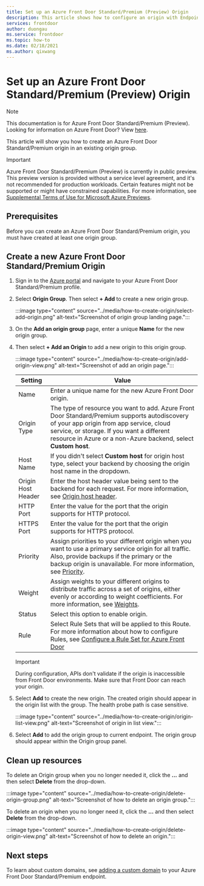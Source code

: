 ```yaml
---
title: Set up an Azure Front Door Standard/Premium (Preview) Origin
description: This article shows how to configure an origin with Endpoint Manager.
services: frontdoor
author: duongau
ms.service: frontdoor
ms.topic: how-to
ms.date: 02/18/2021
ms.author: qixwang 
---
```


# Set up an Azure Front Door Standard/Premium (Preview) Origin

> [!Note]
> This documentation is for Azure Front Door Standard/Premium (Preview). Looking for information on Azure Front Door? View [here](../front-door-overview.md).

This article will show you how to create an Azure Front Door Standard/Premium origin in an existing origin group. 

> [!IMPORTANT]
> Azure Front Door Standard/Premium (Preview) is currently in public preview.
> This preview version is provided without a service level agreement, and it's not recommended for production workloads. Certain features might not be supported or might have constrained capabilities.
> For more information, see [Supplemental Terms of Use for Microsoft Azure Previews](https://azure.microsoft.com/support/legal/preview-supplemental-terms/).

## Prerequisites

Before you can create an Azure Front Door Standard/Premium origin, you must have created at least one origin group.

## Create a new Azure Front Door Standard/Premium Origin

1. Sign in to the [Azure portal](https://portal.azure.com) and navigate to your Azure Front Door Standard/Premium profile.

1. Select **Origin Group**. Then select **+ Add** to create a new origin group.
   
    :::image type="content" source="../media/how-to-create-origin/select-add-origin.png" alt-text="Screenshot of origin group landing page.":::

1. On the **Add an origin group** page, enter a unique **Name** for the new origin group.

1. Then select **+ Add an Origin** to add a new origin to this origin group. 

    :::image type="content" source="../media/how-to-create-origin/add-origin-view.png" alt-text="Screenshot of add an origin page.":::
  
    | Setting | Value |
    | --- | --- |
    | Name | Enter a unique name for the new Azure Front Door origin. |   
    | Origin Type | The type of resource you want to add. Azure Front Door Standard/Premium supports autodiscovery of your app origin from app service, cloud service, or storage. If you want a different resource in Azure or a non-Azure backend, select **Custom host**. |
    | Host Name  | If you didn't select **Custom host** for origin host type, select your backend by choosing the origin host name in the dropdown. |
    | Origin Host Header | Enter the host header value being sent to the backend for each request. For more information, see [Origin host header](concept-origin.md#hostheader). |
    | HTTP Port | Enter the value for the port that the origin supports for HTTP protocol. |
    | HTTPS Port | Enter the value for the port that the origin supports for HTTPS protocol. |
    | Priority | Assign priorities to your different origin when you want to use a primary service origin for all traffic. Also, provide backups if the primary or the backup origin is unavailable. For more information, see [Priority](concept-origin.md#priority). |
    | Weight | Assign weights to your different origins to distribute traffic across a set of origins, either evenly or according to weight coefficients. For more information, see [Weights](concept-origin.md#weighted). |
    | Status | Select this option to enable origin. |
    | Rule | Select Rule Sets that will be applied to this Route. For more information about how to configure Rules, see [Configure a Rule Set for Azure Front Door](how-to-configure-rule-set.md) | 

    > [!IMPORTANT]
    > During configuration, APIs don't validate if the origin is inaccessible from Front Door environments. Make sure that Front Door can reach your origin.

1. Select **Add** to create the new origin. The created origin should appear in the origin list with the group. The health probe path is case sensitive.
  
    :::image type="content" source="../media/how-to-create-origin/origin-list-view.png" alt-text="Screenshot of origin in list view.":::

1. Select **Add** to add the origin group to current endpoint. The origin group should appear within the Origin group panel.

## Clean up resources
To delete an Origin group when you no longer needed it, click the **...** and then select **Delete** from the drop-down.

:::image type="content" source="../media/how-to-create-origin/delete-origin-group.png" alt-text="Screenshot of how to delete an origin group.":::

To delete an origin when you no longer need it, click the **...** and then select **Delete** from the drop-down. 

:::image type="content" source="../media/how-to-create-origin/delete-origin-view.png" alt-text="Screenshot of how to delete an origin.":::

## Next steps

To learn about custom domains, see [adding a custom domain](how-to-add-custom-domain.md) to your Azure Front Door Standard/Premium endpoint.
